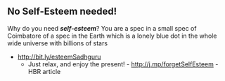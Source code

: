 <!-- title: Need no Self-Esteem  -->

## No Self-Esteem needed!

Why do you need ***self-esteem***? You are a spec in a small spec of Coimbatore of a spec in the Earth which is a lonely blue dot in the whole wide universe with billions of stars 
   - http://bit.ly/esteemSadhguru 
	    - Just relax, and enjoy the present! 
    - http://j.mp/forgetSelfEsteem - HBR article


